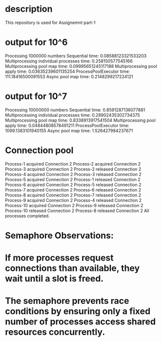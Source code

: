 # description
This repository is used for Assignemnt part-1
# output for 10^6
Processing 1000000 numbers
Sequential time: 0.08588123321533203
Multiprocessing individual processes time: 0.258150577545166
Multiprocessing pool map time: 0.09995651245117188
Multiprocessing pool apply time: 0.03635239601135254
ProcessPoolExecutor time: 111.18416500091553
Async pool map time: 0.2148299217224121

# output for 10^7
Processing 10000000 numbers
Sequential time: 0.8591287136077881
Multiprocessing individual processes time: 0.28902435302734375
Multiprocessing pool map time: 0.8338913917541504
Multiprocessing pool apply time: 0.04844808578491211
ProcessPoolExecutor time: 1099.1383101940155
Async pool map time: 1.526427984237671

# Connection pool
Process-1 acquired Connection 2
Process-2 acquired Connection 2
Process-3 acquired Connection 2
Process-2 released Connection 2
Process-4 acquired Connection 2
Process-3 released Connection 2
Process-5 acquired Connection 2
Process-1 released Connection 2
Process-6 acquired Connection 2
Process-5 released Connection 2
Process-7 acquired Connection 2
Process-6 released Connection 2
Process-8 acquired Connection 2
Process-7 released Connection 2
Process-9 acquired Connection 2
Process-4 released Connection 2
Process-10 acquired Connection 2
Process-9 released Connection 2
Process-10 released Connection 2
Process-8 released Connection 2
All processes completed.

# Semaphore Observations:
# If more processes request connections than available, they wait until a slot is freed.
# The semaphore prevents race conditions by ensuring only a fixed number of processes access shared resources concurrently.
